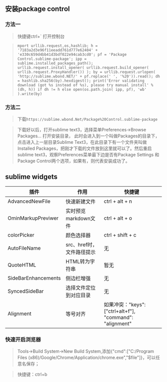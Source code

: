 ## 安装package control

### 方法一
> 快捷键ctrl+` 打开控制台

> `mport urllib.request,os,hashlib; h = '7183a2d3e96f11eeadd761d777e62404' + 'e330c659d4bb41d3bdf022e94cab3cd0'; pf = 'Package Control.sublime-package'; ipp = sublime.installed_packages_path(); urllib.request.install_opener( urllib.request.build_opener( urllib.request.ProxyHandler()) ); by = urllib.request.urlopen( 'http://sublime.wbond.NET/' + pf.replace(' ', '%20')).read(); dh = hashlib.sha256(by).hexdigest(); print('Error validating download (got %s instead of %s), please try manual install' % (dh, h)) if dh != h else open(os.path.join( ipp, pf), 'wb' ).write(by)`

### 方法二

> 下载`https://sublime.wbond.Net/Package%20Control.sublime-package`

> 下载好以后，打开sublime text3，选择菜单Preferences->Browse Packages... 打开安装目录，
此时会进入到一个叫做Packages的目录下，点击进入上一层目录Sublime Text3，在此目录下有一个文件夹叫做Installed Packages，把刚才下载的文件放到这里就可以了。然后重启sublime text3，观察Preferences菜单最下边是否有Package Settings 和Package Control两个选项，如果有，则代表安装成功了。


## sublime widgets

| 插件        			| 作用                   | 快捷键            |
| ----------- 			| -----------------------| --------------    |
|AdvancedNewFile		| 快速新建文件           | ctrl + alt + n    |
|OminMarkupPreviwer		| 实时预览markdown文件 	 | ctrl + alt + o    |
|colorPicker			| 颜色选择器			 | ctrl + shift + c  |
|AutoFileName			| src、href时，文件路径提示 | 无 |
|QuoteHTML				| HTML转为字符串		 | 暂无	|
|SideBarEnhancements	| 侧边栏增强			 | 无 |
|SyncedSideBar			| 选择文件定位到对应目录 | 无 |
|Alignment | 等号对齐| 如果冲突："keys": ["ctrl+alt+f"], "command": "alignment" |


### 快速开启浏览器
> Tools->Build System->New Build System,添加{"cmd":["C:/Program Files (x86)/Google/Chrome/Application/chrome.exe","$file"]}，可以任意名保存；

> 快捷键：ctrl+b